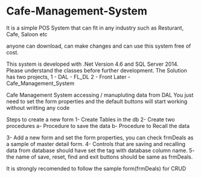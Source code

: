 # Cafe-Management-System
It is a simple POS System that can fit in any industry such as
 Resturant, Cafe, Saloon etc

anyone can download, can make changes and can use this system free of cost.


This system is developed with .Net Version 4.6 and SQL Server 2014.
Please understand the classes before further development. The Solution has two projects, 
1 - DAL - FL_DL
2 - Front Later - Cafe_Management_System

Cafe Management System accessing / manupluting data from DAL
You just need to set the form properties and the default buttons will start working without writting any code

Steps to create a new form 
1- Create Tables in the db
2- Create two procedures 
   a- Procedure to save the data
   b- Procedure to Recall the data

3- Add a new form and set the form properties, you can check frmDeals as a sample of master detail form.
4- Controls that are saving and recalling data from database should have set the tag with database column name.
5- the name of save, reset, find and exit buttons should be same as frmDeals.


It is strongly recomended to follow the sample form(frmDeals) for CRUD 
